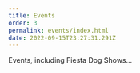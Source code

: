 ```yaml
---
title: Events
order: 3
permalink: events/index.html
date: 2022-09-15T23:27:31.291Z
---
```

E﻿vents, including Fiesta Dog Shows...

